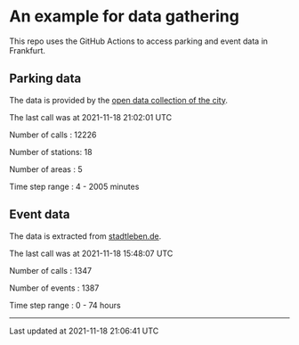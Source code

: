 # An example for data gathering

This repo uses the GitHub Actions to access parking and event data in Frankfurt.

## Parking data
The data is provided by the [open data collection of the city](https://www.offenedaten.frankfurt.de/).

The last call was at 2021-11-18 21:02:01 UTC

Number of calls   : 12226

Number of stations:    18

Number of areas   :     5

Time step range   :     4 -  2005 minutes


## Event data
The data is extracted from [stadtleben.de](https://stadtleben.de/frankfurt/).

The last call was at 2021-11-18 15:48:07 UTC

Number of calls   : 1347

Number of events  : 1387

Time step range   :    0 -   74 hours


----

Last updated at 2021-11-18 21:06:41 UTC
